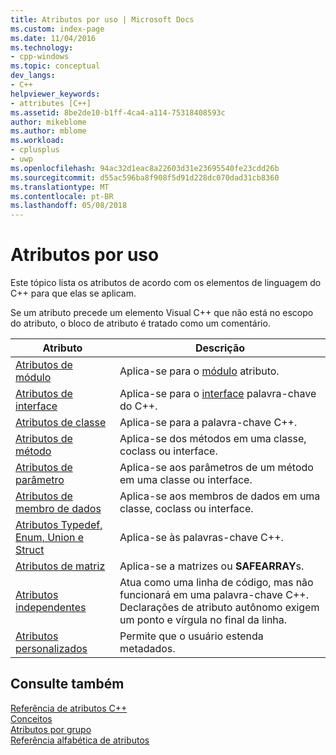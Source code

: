 ```yaml
---
title: Atributos por uso | Microsoft Docs
ms.custom: index-page
ms.date: 11/04/2016
ms.technology:
- cpp-windows
ms.topic: conceptual
dev_langs:
- C++
helpviewer_keywords:
- attributes [C++]
ms.assetid: 8be2de10-b1ff-4ca4-a114-75318408593c
author: mikeblome
ms.author: mblome
ms.workload:
- cplusplus
- uwp
ms.openlocfilehash: 94ac32d1eac8a22603d31e23695540fe23cdd26b
ms.sourcegitcommit: d55ac596ba8f908f5d91d228dc070dad31cb8360
ms.translationtype: MT
ms.contentlocale: pt-BR
ms.lasthandoff: 05/08/2018
---
```

# <a name="attributes-by-usage"></a>Atributos por uso
Este tópico lista os atributos de acordo com os elementos de linguagem do C++ para que elas se aplicam.  
  
 Se um atributo precede um elemento Visual C++ que não está no escopo do atributo, o bloco de atributo é tratado como um comentário.  
  
|Atributo|Descrição|  
|---------------|-----------------|  
|[Atributos de módulo](../windows/module-attributes.md)|Aplica-se para o [módulo](../windows/module-cpp.md) atributo.|  
|[Atributos de interface](../windows/interface-attributes.md)|Aplica-se para o [interface](../cpp/interface.md) palavra-chave do C++.|  
|[Atributos de classe](../windows/class-attributes.md)|Aplica-se para a palavra-chave C++.|  
|[Atributos de método](../windows/method-attributes.md)|Aplica-se dos métodos em uma classe, coclass ou interface.|  
|[Atributos de parâmetro](../windows/parameter-attributes.md)|Aplica-se aos parâmetros de um método em uma classe ou interface.|  
|[Atributos de membro de dados](../windows/data-member-attributes.md)|Aplica-se aos membros de dados em uma classe, coclass ou interface.|  
|[Atributos Typedef, Enum, Union e Struct](../windows/typedef-enum-union-and-struct-attributes.md)|Aplica-se às palavras-chave C++.|  
|[Atributos de matriz](../windows/array-attributes.md)|Aplica-se a matrizes ou **SAFEARRAY**s.|  
|[Atributos independentes](../windows/stand-alone-attributes.md)|Atua como uma linha de código, mas não funcionará em uma palavra-chave C++. Declarações de atributo autônomo exigem um ponto e vírgula no final da linha.|  
|[Atributos personalizados](../windows/custom-attributes-cpp.md)|Permite que o usuário estenda metadados.|  
  
## <a name="see-also"></a>Consulte também  
 [Referência de atributos C++](../windows/cpp-attributes-reference.md)   
 [Conceitos](../windows/attributed-programming-concepts.md)   
 [Atributos por grupo](../windows/attributes-by-group.md)   
 [Referência alfabética de atributos](../windows/attributes-alphabetical-reference.md)